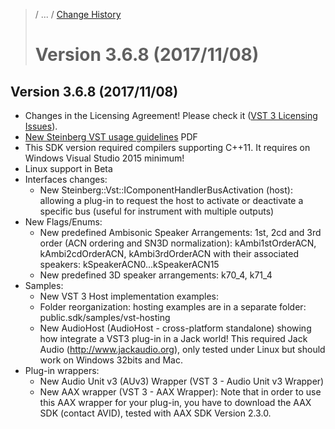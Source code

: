>/ ... / [Change History](../Index.md)
>
># Version 3.6.8 (2017/11/08)

## Version 3.6.8 (2017/11/08)
- Changes in the Licensing Agreement! Please check it ([VST 3 Licensing Issues](/pages/VST+3+Licensing/Index.md)).
- [New Steinberg VST usage guidelines](/pages/VST+3+Licensing/Usage+guidelines.md) PDF
- This SDK version required compilers supporting C++11. It requires on Windows Visual Studio 2015 minimum!
- Linux support in Beta
- Interfaces changes:
    - New Steinberg::Vst::IComponentHandlerBusActivation (host): allowing a plug-in to request the host to activate or deactivate a specific bus (useful for instrument with multiple outputs)
- New Flags/Enums:
    - New predefined Ambisonic Speaker Arrangements: 1st, 2cd and 3rd order (ACN ordering and SN3D normalization): kAmbi1stOrderACN, kAmbi2cdOrderACN, kAmbi3rdOrderACN with their associated speakers: kSpeakerACN0...kSpeakerACN15
    - New predefined 3D speaker arrangements: k70_4, k71_4
- Samples:
    - New VST 3 Host implementation examples:
    - Folder reorganization: hosting examples are in a separate folder: public.sdk/samples/vst-hosting
    - New AudioHost (AudioHost - cross-platform standalone) showing how integrate a VST3 plug-in in a Jack world! This required Jack Audio (<http://www.jackaudio.org>), only tested under Linux but should work on Windows 32bits and Mac.
- Plug-in wrappers:
    - New Audio Unit v3 (AUv3) Wrapper (VST 3 - Audio Unit v3 Wrapper)
    - New AAX wrapper (VST 3 - AAX Wrapper): Note that in order to use this AAX wrapper for your plug-in, you have to download the AAX SDK (contact AVID), tested with AAX SDK Version 2.3.0.